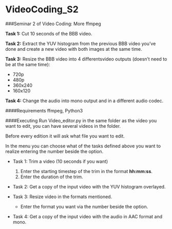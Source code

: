 # VideoCoding_S2
###Seminar 2 of Video Coding: More ffmpeg

**Task 1:** Cut 10 seconds of the BBB video.

**Task 2:** Extract the YUV histogram from the previous BBB video you’ve done and create a new video with both images at the same time.

**Task 3:** Resize the BBB video into 4 differentsvideo outputs (doesn’t need to be at the same time):

* 720p
* 480p
* 360x240
* 160x120

**Task 4:** Change the audio into mono output and in a different audio codec.

####Requirements
	ffmpeg, Python3
		
####Executing
Run Video_editor.py in the same folder as the video you want to edit, you can have several videos in the folder.

Before every edition it will ask what file you want to edit.

In the menu you can choose what of the tasks defined above you want to realize entering the number beside the option.

* Task 1: Trim a video (10 seconds if you want)

	1.	Enter the starting timestep of the trim in the format **hh:mm:ss**.
	1. 	Enter the duration of the trim.

* Task 2: Get a copy of the input video with the YUV histogram overlayed.
* Task 3: Resize video in the formats mentioned.
	* Enter the format you want via the number beside the option.
* Task 4: Get a copy of the input video with the audio in AAC format and mono.
 
		

		
